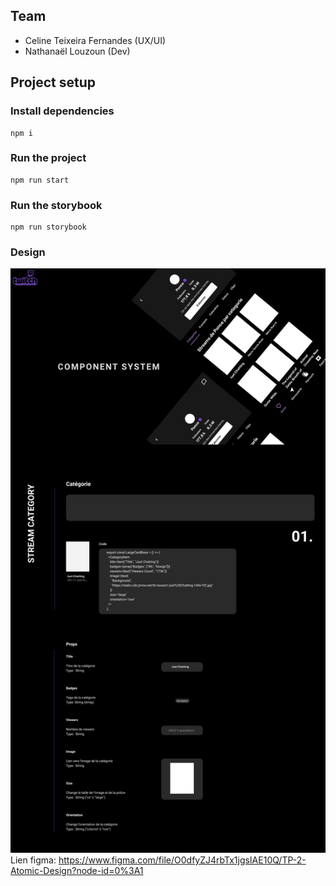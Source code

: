 ## Team

- Celine Teixeira Fernandes (UX/UI)
- Nathanaël Louzoun (Dev)

## Project setup

### Install dependencies
```
npm i
```

### Run the project 
```
npm run start
```

### Run the storybook
```
npm run storybook
```

### Design
![alt text](https://github.com/NatsuDzn/react-sc-sb-g2/blob/master/design/StreamCategory.png)
Lien figma: https://www.figma.com/file/O0dfyZJ4rbTx1jgsIAE10Q/TP-2-Atomic-Design?node-id=0%3A1